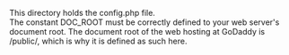 This directory holds the config.php file.  
The constant DOC_ROOT must be correctly defined to your web server's document root.  The document root of the web hosting at GoDaddy is /public/, which is why it is defined as such here.
